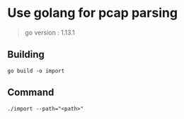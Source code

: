 # Use golang for pcap parsing

> go version : 1.13.1

## Building
    go build -o import

## Command
	./import --path="<path>"